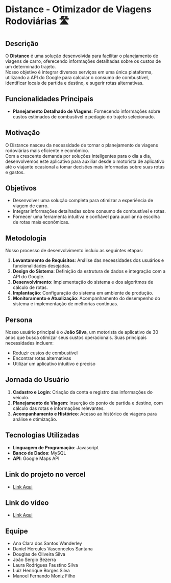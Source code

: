 # Distance - Otimizador de Viagens Rodoviárias 🛣️

## Descrição

O **Distance** é uma solução desenvolvida para facilitar o planejamento de viagens de carro, oferecendo informações detalhadas sobre os custos de um determinado trajeto.  
Nosso objetivo é integrar diversos serviços em uma única plataforma, utilizando a API do Google para calcular o consumo de combustível, identificar locais de partida e destino, e sugerir rotas alternativas.

## Funcionalidades Principais
   
- **Planejamento Detalhado de Viagens**: Fornecendo informações sobre custos estimados de combustivel e pedagio do trajeto selecionado.  

## Motivação

O Distance nasceu da necessidade de tornar o planejamento de viagens rodoviárias mais eficiente e econômico.  
Com a crescente demanda por soluções inteligentes para o dia a dia, desenvolvemos este aplicativo para auxiliar desde o motorista de aplicativo até o viajante ocasional a tomar decisões mais informadas sobre suas rotas e gastos.

## Objetivos

- Desenvolver uma solução completa para otimizar a experiência de viagem de carro.  
- Integrar informações detalhadas sobre consumo de combustível e rotas.  
- Fornecer uma ferramenta intuitiva e confiável para auxiliar na escolha de rotas mais econômicas.

## Metodologia

Nosso processo de desenvolvimento incluiu as seguintes etapas:

1. **Levantamento de Requisitos**: Análise das necessidades dos usuários e funcionalidades desejadas.  
2. **Design do Sistema**: Definição da estrutura de dados e integração com a API do Google.  
3. **Desenvolvimento**: Implementação do sistema e dos algoritmos de cálculo de rotas.  
4. **Implantação**: Configuração do sistema em ambiente de produção.  
5. **Monitoramento e Atualização**: Acompanhamento do desempenho do sistema e implementação de melhorias contínuas.

## Persona

Nosso usuário principal é o **João Silva**, um motorista de aplicativo de 30 anos que busca otimizar seus custos operacionais. Suas principais necessidades incluem:

- Reduzir custos de combustível
- Encontrar rotas alternativas
- Utilizar um aplicativo intuitivo e preciso

## Jornada do Usuário

1. **Cadastro e Login**: Criação da conta e registro das informações do veículo.  
2. **Planejamento de Viagem**: Inserção do ponto de partida e destino, com cálculo das rotas e informações relevantes.  
3. **Acompanhamento e Histórico**: Acesso ao histórico de viagens para análise e otimização.

## Tecnologias Utilizadas

- **Linguagem de Programação**: Javascript
- **Banco de Dados**: MySQL 
- **API**: Google Maps API

## Link do projeto no vercel

- [Link Aqui](https://projeto-distance-hq1q.vercel.app/)

## Link do vídeo 
- [Link Aqui](https://www.youtube.com/watch?v=nhZpUNuosfE)

## Equipe

- Ana Clara dos Santos Wanderley  
- Daniel Hercules Vasconcelos Santana  
- Douglas de Oliveira Silva  
- João Sergio Bezerra  
- Laura Rodrigues Faustino Silva  
- Luiz Henrique Borges Silva  
- Manoel Fernando Moniz Filho  
